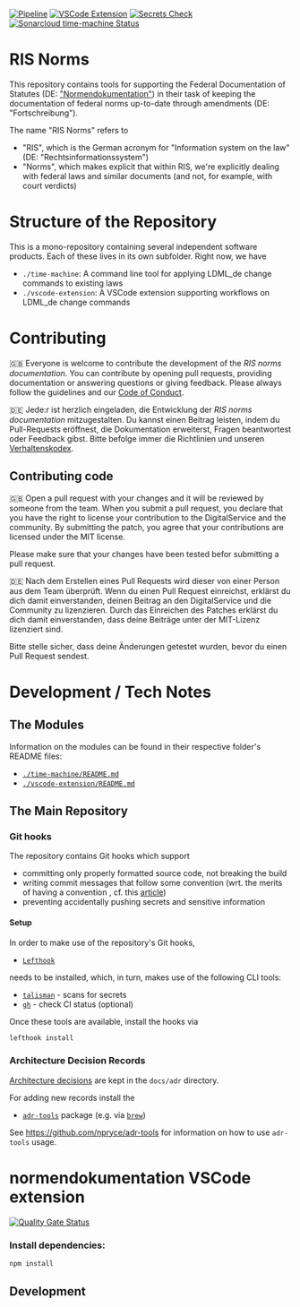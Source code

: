 [![Pipeline](https://github.com/digitalservicebund/ris-norms/actions/workflows/pipeline.yml/badge.svg)](https://github.com/digitalservicebund/ris-norms/actions/workflows/pipeline.yml)
[![VSCode Extension](https://github.com/digitalservicebund/ris-norms/actions/workflows/release-vscode-extension.yml/badge.svg)](https://github.com/digitalservicebund/ris-norms/actions/workflows/release-vscode-extension.yml)
[![Secrets Check](https://github.com/digitalservicebund/ris-norms/actions/workflows/secrets-check.yml/badge.svg)](https://github.com/digitalservicebund/ris-norms/actions/workflows/secrets-check.yml)
[![Sonarcloud time-machine Status](https://sonarcloud.io/api/project_badges/measure?project=digitalservicebund_ris-norms-time-machine&metric=alert_status)](https://sonarcloud.io/summary/new_code?id=digitalservicebund_ris-norms-time-machine)

# RIS Norms

This repository contains tools for supporting the Federal Documentation of Statutes (DE: ["Normendokumentation"](https://www.bundesjustizamt.de/DE/Themen/Rechtsetzung/Normendokumentation/Normendokumentation_node.html)) in their task of keeping the documentation of federal norms up-to-date through amendments (DE: "Fortschreibung").

The name "RIS Norms" refers to 
* "RIS", which is the German acronym for "Information system on the law" (DE: "Rechtsinformationssystem")
* "Norms", which makes explicit that within RIS, we're explicitly dealing with federal laws and similar documents (and not, for example, with court verdicts)

# Structure of the Repository
This is a mono-repository containing several independent software products. Each of these lives in its own subfolder. Right now, we have
* `./time-machine`: A command line tool for applying LDML_de change commands to existing laws
* `./vscode-extension`: A VSCode extension supporting workflows on LDML_de change commands

# Contributing

🇬🇧
Everyone is welcome to contribute the development of the _RIS norms documentation_. You can contribute by opening pull requests, providing documentation or answering questions or giving feedback. Please always follow the guidelines and our
[Code of Conduct](CODE_OF_CONDUCT.md).

🇩🇪
Jede:r ist herzlich eingeladen, die Entwicklung der _RIS norms documentation_ mitzugestalten. Du kannst einen Beitrag leisten,
indem du Pull-Requests eröffnest, die Dokumentation erweiterst, Fragen beantwortest oder Feedback gibst.
Bitte befolge immer die Richtlinien und unseren [Verhaltenskodex](CODE_OF_CONDUCT_DE.md).

## Contributing code

🇬🇧
Open a pull request with your changes and it will be reviewed by someone from the team. When you submit a pull request,
you declare that you have the right to license your contribution to the DigitalService and the community.
By submitting the patch, you agree that your contributions are licensed under the MIT license.

Please make sure that your changes have been tested befor submitting a pull request.

🇩🇪
Nach dem Erstellen eines Pull Requests wird dieser von einer Person aus dem Team überprüft. Wenn du einen Pull Request
einreichst, erklärst du dich damit einverstanden, deinen Beitrag an den DigitalService und die Community zu
lizenzieren. Durch das Einreichen des Patches erklärst du dich damit einverstanden, dass deine Beiträge unter der
MIT-Lizenz lizenziert sind.

Bitte stelle sicher, dass deine Änderungen getestet wurden, bevor du einen Pull Request sendest.

# Development / Tech Notes

## The Modules

Information on the modules can be found in their respective folder's README files:
* [`./time-machine/README.md`](./time-machine/README.md)
* [`./vscode-extension/README.md`](./vscode-extension/README.md)

## The Main Repository

### Git hooks

The repository contains Git hooks which support

* committing only properly formatted source code, not breaking the build
* writing commit messages that follow some convention (wrt. the merits of having a convention , cf. this [article](https://chris.beams.io/posts/git-commit/))
* preventing accidentally pushing secrets and sensitive information

#### Setup
In order to make use of the repository's Git hooks, 
* [`Lefthook`](https://github.com/evilmartians/lefthook) 

needs to be installed, which, in turn, makes use of the following CLI tools: 
* [`talisman`](https://thoughtworks.github.io/talisman/docs) - scans for secrets 
* [`gh`](https://github.com/cli/cli) - check CI status (optional)

Once these tools are available, install the hooks via

```bash
lefthook install
```

### Architecture Decision Records

[Architecture decisions](https://cognitect.com/blog/2011/11/15/documenting-architecture-decisions)
are kept in the `docs/adr` directory.

For adding new records install the 
* [`adr-tools`](https://github.com/npryce/adr-tools) package (e.g. via [`brew`](https://formulae.brew.sh/formula/adr-tools))


See https://github.com/npryce/adr-tools for information on how to use `adr-tools` usage.



# normendokumentation VSCode extension

[![Quality Gate Status](https://sonarcloud.io/api/project_badges/measure?project=digitalservicebund_ris-norms-vscode-extension&metric=alert_status)](https://sonarcloud.io/summary/new_code?id=digitalservicebund_ris-norms-vscode-extension)

### Install dependencies:

```bash
npm install
```

## Development

